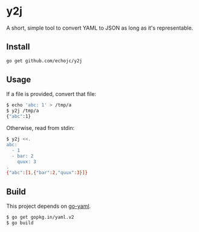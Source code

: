 # y2j

A short, simple tool to convert YAML to JSON as long as it's representable.

## Install

```sh
go get github.com/echojc/y2j
```

## Usage

If a file is provided, convert that file:

```sh
$ echo 'abc: 1' > /tmp/a
$ y2j /tmp/a
{"abc":1}
```

Otherwise, read from stdin:

```sh
$ y2j <<.
abc:
  - 1
  - bar: 2
    quux: 3
.
{"abc":[1,{"bar":2,"quux":3}]}
```

## Build

This project depends on [go-yaml](https://github.com/go-yaml/yaml).

```sh
$ go get gopkg.in/yaml.v2
$ go build
```
